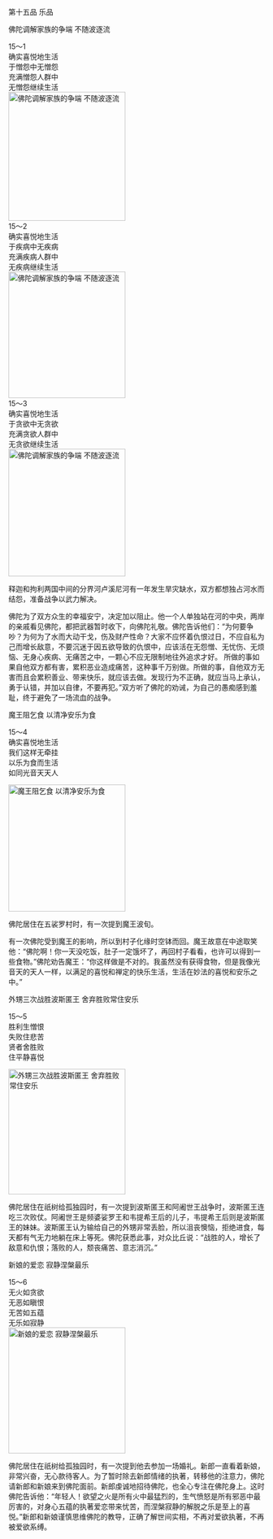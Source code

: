 第十五品 乐品

佛陀调解家族的争端 不随波逐流


<div class="e2">
<div>
15～1<br>
 确实喜悦地生活<br>
 于憎怨中无憎怨<br>
 充满憎怨人群中<br>
 无憎怨继续生活
</div>
<img src="images/fjj-62-1.jpg" width="230" height="254" alt="佛陀调解家族的争端 不随波逐流"/>
</div>


<div class="e2">
<div>
15～2<br>
 确实喜悦地生活<br>
 于疾病中无疾病<br>
 充满疾病人群中<br>
 无疾病继续生活
</div>
<img src="images/fjj-62-2.jpg" width="230" height="249" alt="佛陀调解家族的争端 不随波逐流"/>
</div>


<div class="e2">
<div>
15～3<br>
 确实喜悦地生活<br>
 于贪欲中无贪欲<br>
 充满贪欲人群中<br>
 无贪欲继续生活
</div>
<img src="images/fjj-62-3.jpg" width="230" height="251" alt="佛陀调解家族的争端 不随波逐流"/>
</div>

释迦和拘利两国中间的分界河卢溪尼河有一年发生旱灾缺水，双方都想独占河水而结怨，准备战争以武力解决。

佛陀为了双方众生的幸福安宁，决定加以阻止。他一个人单独站在河的中央，两岸的亲戚看见佛陀，都把武器暂时收下，向佛陀礼敬。佛陀告诉他们：“为何要争吵？为何为了水而大动干戈，伤及财产性命？大家不应怀着仇恨过日，不应自私为己而增长敌意，不要沉迷于因五欲导致的仇恨中，应该活在无怨憎、无忧伤、无烦恼、无身心疾病、无痛苦之中，一颗心不应无限制地往外追求才好。 所做的事如果自他双方都有害，累积恶业造成痛苦，这种事千万别做。所做的事，自他双方无害而且会累积善业、带来快乐，就应该去做。发现行为不正确，就应当马上承认，勇于认错，并加以自律，不要再犯。”双方听了佛陀的劝诫，为自己的愚痴感到羞耻，终于避免了一场流血的战争。

魔王阻乞食 以清净安乐为食


<div class="e2">
<div>
 <p class="p13-5">15～4<br>
 确实喜悦地生活<br>
 我们这样无牵挂<br>
 以乐为食而生活<br>
 如同光音天天人</p> 
</div>
<img src="images/fjj-62-4.jpg" width="230" height="250" alt="魔王阻乞食 以清净安乐为食"/>
</div>

佛陀居住在五裟罗村时，有一次提到魔王波旬。

有一次佛陀受到魔王的影响，所以到村子化缘时空钵而回。魔王故意在中途取笑他：“佛陀啊！你一天没吃饭，肚子一定饿坏了，再回村子看看，也许可以得到一些食物。”佛陀劝告魔王：“你这样做是不对的。我虽然没有获得食物，但是我像光音天的天人一样，以满足的喜悦和禅定的快乐生活，生活在妙法的喜悦和安乐之中。”

外甥三次战胜波斯匿王 舍弃胜败常住安乐


<div class="e2">
<div>
 <p class="p13-5">15～5<br>
 胜利生憎恨<br>
 失败住悲苦<br>
 贤者舍胜败<br>
 住平静喜悦</p> 
</div>
<img src="images/fjj-62-5.jpg" width="230" height="247" alt="外甥三次战胜波斯匿王 舍弃胜败常住安乐"/>
</div>

佛陀居住在祇树给孤独园时，有一次提到波斯匿王和阿阇世王战争时，波斯匿王连吃三次败仗。阿阇世王是频婆娑罗王和韦提希王后的儿子，韦提希王后则是波斯匿王的妹妹。波斯匿王认为输给自己的外甥非常丢脸，所以沮丧懊恼，拒绝进食，每天都有气无力地躺在床上等死。佛陀获悉此事，对众比丘说：“战胜的人，增长了敌意和仇恨；落败的人，颓丧痛苦、意志消沉。”

新娘的爱恋 寂静涅槃最乐


<div class="e2">
<div>
15～6<br>
 无火如贪欲<br>
 无恶如瞋恨<br>
 无苦如五蕴<br>
 无乐如寂静
</div>
<img src="images/fjj-62-6.jpg" width="230" height="248" alt="新娘的爱恋 寂静涅槃最乐"/>
</div>

佛陀居住在祇树给孤独园时，有一次提到他去参加一场婚礼。新郎一直看着新娘，非常兴奋，无心款待客人。为了暂时除去新郎情绪的执著，转移他的注意力，佛陀请新郎和新娘来到佛陀面前。新郎虔诚地招待佛陀，也全心专注在佛陀身上。这时佛陀告诉他：“年轻人！欲望之火是所有火中最猛烈的，生气愤怒是所有邪恶中最厉害的，对身心五蕴的执著爱恋带来忧苦，而涅槃寂静的解脱之乐是至上的喜悦。”新郎和新娘谨慎思维佛陀的教导，正确了解世间实相，不再对爱欲执著，不再被爱欲系缚。
